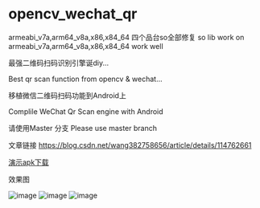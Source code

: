 # opencv_wechat_qr

armeabi_v7a,arm64_v8a,x86,x84_64 四个品台so全部修复
so lib work on armeabi_v7a,arm64_v8a,x86,x84_64 work well


最强二维码扫码识别引擎诞diy...

Best qr scan function from opencv & wechat...

移植微信二维码扫码功能到Android上

Complile WeChat Qr Scan engine with Android


请使用Master 分支
Please use master branch

文章链接
https://blog.csdn.net/wang382758656/article/details/114762661

[演示apk下载](https://github.com/woshiwzy/opencv_wechat_qr/blob/master/qrdemo-release.apk)

效果图

![image](https://github.com/woshiwzy/opencv_wechat_qr/blob/master/demo.png)
![image](https://github.com/woshiwzy/opencv_wechat_qr/blob/master/hc.png)
![image](https://github.com/woshiwzy/opencv_wechat_qr/blob/master/vc.png)
